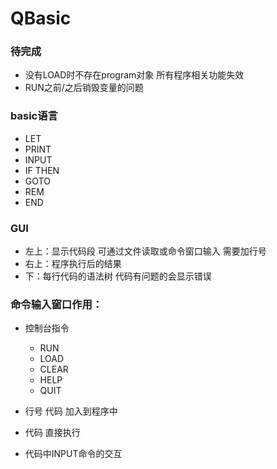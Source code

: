 # QBasic

### 待完成

- 没有LOAD时不存在program对象 所有程序相关功能失效
- RUN之前/之后销毁变量的问题

### basic语言

- LET
- PRINT
- INPUT
- IF THEN
- GOTO
- REM
- END

### GUI

- 左上：显示代码段 可通过文件读取或命令窗口输入 需要加行号
- 右上：程序执行后的结果
- 下：每行代码的语法树 代码有问题的会显示错误

### 命令输入窗口作用： 

- 控制台指令
  - RUN
  - LOAD
  - CLEAR
  - HELP
  - QUIT

- 行号 代码 加入到程序中
- 代码 直接执行
- 代码中INPUT命令的交互

